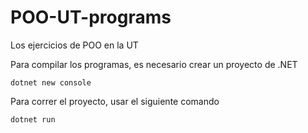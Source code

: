 # POO-UT-programs
Los ejercicios de POO en la UT

Para compilar los programas, es necesario crear un proyecto de .NET
```
dotnet new console
```

Para correr el proyecto, usar el siguiente comando
```
dotnet run
```
